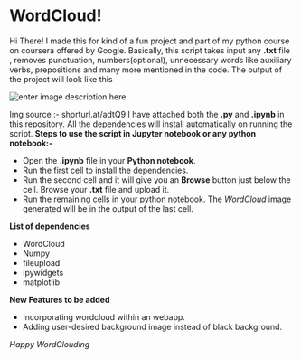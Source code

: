 # WordCloud!

Hi There! I made this for kind of a fun project and part of my python course on coursera offered by Google. Basically, this script takes input any **.txt** file , removes punctuation, numbers(optional), unnecessary words like auxiliary verbs, prepositions and many more mentioned in the code.
The output of the project will look like this


![enter image description here](https://res.cloudinary.com/practicaldev/image/fetch/s--9GZ-EKO_--/c_limit,f_auto,fl_progressive,q_auto,w_880/https://raw.githubusercontent.com/cassieview/intro-nlp-wine-reviews/master/imgs/wordcloud.PNG) 

Img source :- shorturl.at/adtQ9
I have attached both the **.py** and **.ipynb** in this repository.
All the dependencies will install automatically on running the script.
**Steps to use  the  script in Jupyter notebook or any python notebook:-**

 - Open the **.ipynb** file in your **Python notebook**.
 - Run the first cell to install the dependencies.
 - Run the second cell and it will give you an **Browse** button just below the cell. Browse your **.txt** file and upload it.
 - Run the remaining cells in your python notebook. The *WordCloud* image generated
will be in the output of the last cell.

**List of dependencies**

 - WordCloud
 - Numpy
 - fileupload
 - ipywidgets
 - matplotlib
 
 **New Features to be added**
 

 - Incorporating wordcloud within an webapp.
 - Adding user-desired background image instead of black background.
 
 *Happy WordClouding*
